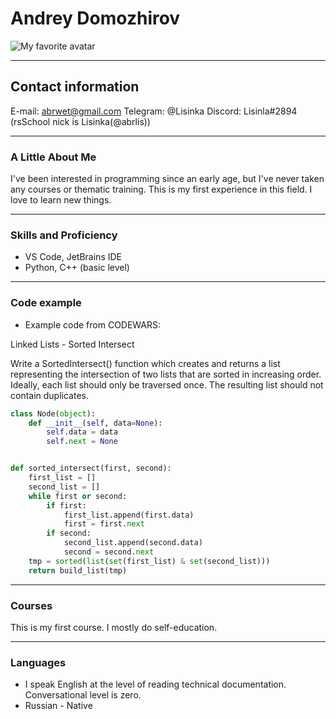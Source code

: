 # Andrey Domozhirov

![My favorite avatar](https://cdn.rs.school/abrlis.png?size=192)

---

## Contact information

E-mail: abrwet@gmail.com
Telegram: @Lisinka
Discord: Lisinla#2894 (rsSchool nick is Lisinka(@abrlis))

---

### A Little About Me

I've been interested in programming since an early age, but I've never taken any courses or thematic training. This is my first experience in this field.
I love to learn new things.

---

### Skills and Proficiency

- VS Code, JetBrains IDE
- Python, C++ (basic level)

---

### Code example

- Example code from CODEWARS:

Linked Lists - Sorted Intersect

Write a SortedIntersect() function which creates and returns a list representing the intersection of two lists that are sorted in increasing order. Ideally, each list should only be traversed once. The resulting list should not contain duplicates.

```python
class Node(object):
    def __init__(self, data=None):
        self.data = data
        self.next = None


def sorted_intersect(first, second):
    first_list = []
    second_list = []
    while first or second:
        if first:
            first_list.append(first.data)
            first = first.next
        if second:
            second_list.append(second.data)
            second = second.next
    tmp = sorted(list(set(first_list) & set(second_list)))
    return build_list(tmp)
```

---

### Courses

This is my first course. I mostly do self-education.

---

### Languages

- I speak English at the level of reading technical documentation. Conversational level is zero.
- Russian - Native
  